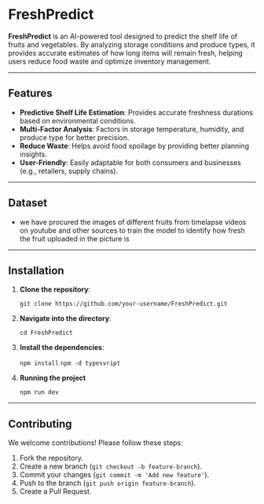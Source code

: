 
# FreshPredict

**FreshPredict** is an AI-powered tool designed to predict the shelf life of fruits and vegetables. By analyzing storage conditions and produce types, it provides accurate estimates of how long items will remain fresh, helping users reduce food waste and optimize inventory management.

----------

## Features

-   **Predictive Shelf Life Estimation**: Provides accurate freshness durations based on environmental conditions.
-   **Multi-Factor Analysis**: Factors in storage temperature, humidity, and produce type for better precision.
-   **Reduce Waste**: Helps avoid food spoilage by providing better planning insights.
-   **User-Friendly**: Easily adaptable for both consumers and businesses (e.g., retailers, supply chains).

----------
## Dataset

- we have procured the images of different fruits from timelapse videos on youtube and other sources to train the model to identify how fresh the fruit uploaded in the picture is

----------
## Installation

1.  **Clone the repository**:

    
    `git clone https://github.com/your-username/FreshPredict.git` 
    
2.  **Navigate into the directory**:

    `cd FreshPredict` 
    
3.  **Install the dependencies**:

    
    `npm install`
    `npm -d typesvript`
4. **Running the project**

   `npm run dev` 
    


----------

## Contributing

We welcome contributions! Please follow these steps:

1.  Fork the repository.
2.  Create a new branch (`git checkout -b feature-branch`).
3.  Commit your changes (`git commit -m 'Add new feature'`).
4.  Push to the branch (`git push origin feature-branch`).
5.  Create a Pull Request.
